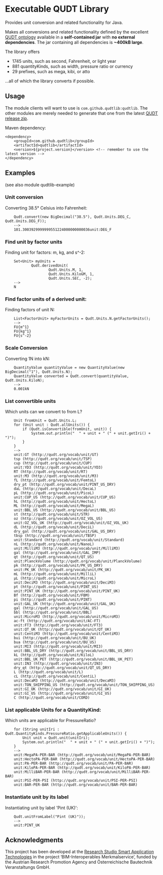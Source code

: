 # Executable QUDT Library

Provides unit conversion and related functionality for Java.

Makes all conversions and related functionality defined by the excellent [QUDT ontology](https://qudt.org) available in a
**self-contained jar**  with **no external dependencies**. The jar containing all dependencies is **~400kB large**.

The library offers
* 1745 units, such as second, Fahrenheit, or light year
* 881 quantityKinds, such as width, pressure ratio or currency
* 29 prefixes, such as mega, kibi, or atto

...all of which the library converts if possible.

## Usage

The module clients will want to use is `com.github.qudtlib:qudtlib`. The other modules are merely needed to generate that one from the latest [QUDT release zip](https://github.com/qudt/qudt-public-repo/tags).

Maven dependency:
```
<dependency>
	<groupId>com.github.qudtlib</groupId>
	<artifactId>qudtlib</artifactId>
	<version>${project.version}</version> <!-- remember to use the latest version -->
</dependency>
```
## Examples
(see also module qudtlib-example)

### Unit conversion
Converting 38.5° Celsius into Fahrenheit:
```
	Qudt.convert(new BigDecimal("38.5"), Qudt.Units.DEG_C, Qudt.Units.DEG_F));
	-->
	101.3003929999999551224000000000036unit:DEG_F
```
### Find unit by factor units
Finding unit for factors: m, kg, and s^-2:
```
	Set<Unit> myUnits =
			Qudt.derivedUnit(
					Qudt.Units.M, 1,
					Qudt.Units.KiloGM, 1,
					Qudt.Units.SEC, -2);
	-->
	N
```
### Find factor units of a derived unit:
Finding factors of unit N:
```
	List<FactorUnit> myFactorUnits = Qudt.Units.N.getFactorUnits();
	-->
	FU{m^1}
	FU{kg^1}
	FU{s^-2}
```
### Scale Conversion
Converting 1N into kN:
```
	QuantityValue quantityValue = new QuantityValue(new BigDecimal("1"), Qudt.Units.N);
	QuantityValue converted = Qudt.convert(quantityValue, Qudt.Units.KiloN);
	-->
	0.001kN
```
### List convertible units
Which units can we convert to from L?
```
	Unit fromUnit = Qudt.Units.L;
	for (Unit unit : Qudt.allUnits()) {
		if (Qudt.isConvertible(fromUnit, unit)) {
			System.out.println("  " + unit + " (" + unit.getIri() + ")");
		}
	}
	-->
	unit:GT (http://qudt.org/vocab/unit/GT)
	tsp (http://qudt.org/vocab/unit/TSP)
	cup (http://qudt.org/vocab/unit/CUP)
	unit:YD3 (http://qudt.org/vocab/unit/YD3)
	RT (http://qudt.org/vocab/unit/RT)
	unit:M3 (http://qudt.org/vocab/unit/M3)
	fL (http://qudt.org/vocab/unit/FemtoL)
	dry_pt (http://qudt.org/vocab/unit/PINT_US_DRY)
	daL (http://qudt.org/vocab/unit/DecaL)
	pL (http://qudt.org/vocab/unit/PicoL)
	unit:CUP_US (http://qudt.org/vocab/unit/CUP_US)
	hL (http://qudt.org/vocab/unit/HectoL)
	ML (http://qudt.org/vocab/unit/MegaL)
	unit:BBL_US (http://qudt.org/vocab/unit/BBL_US)
	st (http://qudt.org/vocab/unit/STR)
	oz (http://qudt.org/vocab/unit/OZ_VOL_US)
	unit:OZ_VOL_UK (http://qudt.org/vocab/unit/OZ_VOL_UK)
	dL (http://qudt.org/vocab/unit/DeciL)
	dry_gal (http://qudt.org/vocab/unit/GAL_US_DRY)
	tbsp (http://qudt.org/vocab/unit/TBSP)
	unit:Standard (http://qudt.org/vocab/unit/Standard)
	nL (http://qudt.org/vocab/unit/NanoL)
	unit:MilliM3 (http://qudt.org/vocab/unit/MilliM3)
	gal (http://qudt.org/vocab/unit/GAL_IMP)
	qt (http://qudt.org/vocab/unit/QT_US)
	unit:PlanckVolume (http://qudt.org/vocab/unit/PlanckVolume)
	pk (http://qudt.org/vocab/unit/PK_US_DRY)
	unit:PK_UK (http://qudt.org/vocab/unit/PK_UK)
	mL (http://qudt.org/vocab/unit/MilliL)
	μL (http://qudt.org/vocab/unit/MicroL)
	unit:DeciM3 (http://qudt.org/vocab/unit/DeciM3)
	pt (http://qudt.org/vocab/unit/PINT_US)
	unit:PINT_UK (http://qudt.org/vocab/unit/PINT_UK)
	Bf (http://qudt.org/vocab/unit/FBM)
	pi (http://qudt.org/vocab/unit/PINT)
	unit:GAL_UK (http://qudt.org/vocab/unit/GAL_UK)
	gal (http://qudt.org/vocab/unit/GAL_US)
	bbl (http://qudt.org/vocab/unit/BBL)
	unit:MicroM3 (http://qudt.org/vocab/unit/MicroM3)
	ac-ft (http://qudt.org/vocab/unit/AC-FT)
	unit:FT3 (http://qudt.org/vocab/unit/FT3)
	unit:QT_UK (http://qudt.org/vocab/unit/QT_UK)
	unit:CentiM3 (http://qudt.org/vocab/unit/CentiM3)
	bui (http://qudt.org/vocab/unit/BU_UK)
	bua (http://qudt.org/vocab/unit/BU_US)
	unit:MI3 (http://qudt.org/vocab/unit/MI3)
	unit:BBL_US_DRY (http://qudt.org/vocab/unit/BBL_US_DRY)
	kL (http://qudt.org/vocab/unit/KiloL)
	unit:BBL_UK_PET (http://qudt.org/vocab/unit/BBL_UK_PET)
	unit:IN3 (http://qudt.org/vocab/unit/IN3)
	dry_qt (http://qudt.org/vocab/unit/QT_US_DRY)
	L (http://qudt.org/vocab/unit/L)
	cL (http://qudt.org/vocab/unit/CentiL)
	unit:DecaM3 (http://qudt.org/vocab/unit/DecaM3)
	unit:TON_SHIPPING_US (http://qudt.org/vocab/unit/TON_SHIPPING_US)
	unit:GI_UK (http://qudt.org/vocab/unit/GI_UK)
	unit:GI_US (http://qudt.org/vocab/unit/GI_US)
	C (http://qudt.org/vocab/unit/CORD)
```

### List applicable Units for a QuantityKind:
Which units are applicable for PressureRatio?
```
	for (String unitIri : Qudt.QuantityKinds.PressureRatio.getApplicableUnits()) {
		Unit unit = Qudt.unit(unitIri);
		System.out.println("  " + unit + " (" + unit.getIri() + ")");
	}
	-->
	unit:MegaPA-PER-BAR (http://qudt.org/vocab/unit/MegaPA-PER-BAR)
	unit:HectoPA-PER-BAR (http://qudt.org/vocab/unit/HectoPA-PER-BAR)
	unit:PA-PER-BAR (http://qudt.org/vocab/unit/PA-PER-BAR)
	unit:KiloPA-PER-BAR (http://qudt.org/vocab/unit/KiloPA-PER-BAR)
	unit:MilliBAR-PER-BAR (http://qudt.org/vocab/unit/MilliBAR-PER-BAR)
	unit:PSI-PER-PSI (http://qudt.org/vocab/unit/PSI-PER-PSI)
	unit:BAR-PER-BAR (http://qudt.org/vocab/unit/BAR-PER-BAR)
```
### Instantiate unit by its label
Instantiating unit by label 'Pint (UK)':
```
	Qudt.unitFromLabel("Pint (UK)"));
	-->
	unit:PINT_UK
```

## Acknowledgments

This project has been developed at the [Research Studio Smart Application Technologies](https://sat.researchstudio.at) in the project ‘BIM-Interoperables Merkmalservice’, funded by the
Austrian Research Promotion Agency and Österreichische Bautechnik Veranstaltungs GmbH.
